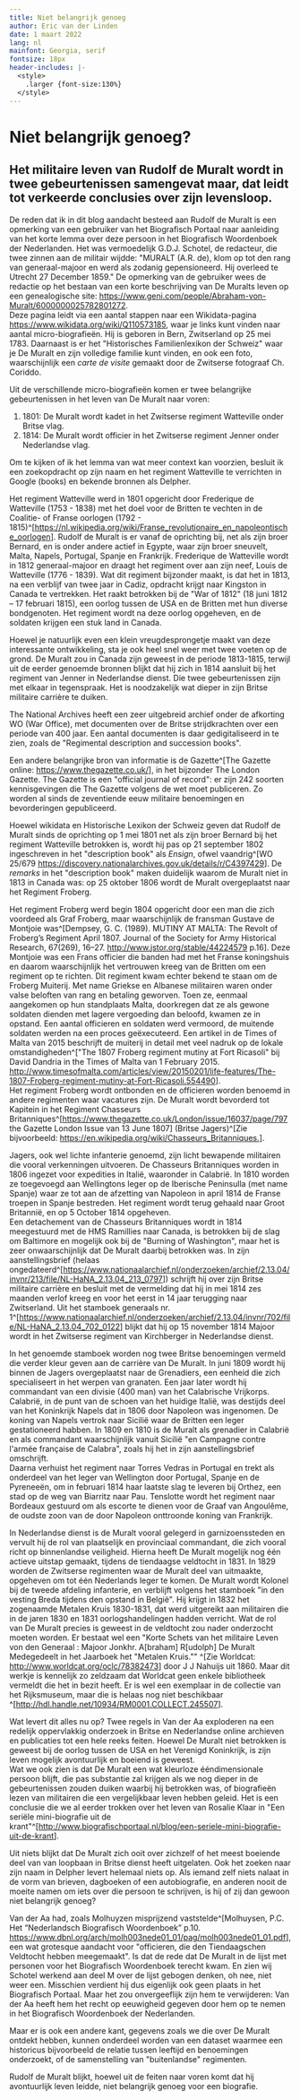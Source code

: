 ```yaml
---
title: Niet belangrijk genoeg
author: Eric van der Linden
date: 1 maart 2022
lang: nl
mainfont: Georgia, serif
fontsize: 18px
header-includes: |-
  <style>
    .larger {font-size:130%}
  </style>
---
```


# Niet belangrijk genoeg?

## Het militaire leven van Rudolf de Muralt wordt in twee gebeurtenissen samengevat maar, dat leidt tot verkeerde conclusies over zijn levensloop.

De reden dat ik in dit blog aandacht besteed aan Rudolf de Muralt is een opmerking van een gebruiker van het Biografisch Portaal naar aanleiding van het korte lemma over deze persoon in het Biografisch Woordenboek der Nederlanden. Het was vermoedelijk G.D.J. Schotel, de redacteur, die twee zinnen aan de militair wijdde: "MURALT (A.R. de), klom op tot den rang van generaal-majoor en werd als zodanig gepensioneerd. Hij overleed te Utrecht 27 December 1859."  <!--is er geen geboortedatum bekend?-->
De opmerking van de gebruiker wees de redactie op het bestaan van een korte beschrijving van De Muralts leven op een genealogische site: <https://www.geni.com/people/Abraham-von-Muralt/6000000025782801272>.  
Deze pagina leidt via een aantal stappen naar een Wikidata-pagina <https://www.wikidata.org/wiki/Q110573185>, waar je links kunt vinden naar aantal micro-biografieën. Hij is geboren in Bern, Zwitserland op 25 mei 1783. Daarnaast is er het "Historisches Familienlexikon der Schweiz" waar je De Muralt en zijn volledige familie kunt vinden, en ook een foto, waarschijnlijk een *carte de visite* gemaakt door de Zwitserse fotograaf Ch. Coriddo.

Uit de verschillende micro-biografieën komen er twee belangrijke gebeurtenissen in het leven van De Muralt naar voren:  
1. 1801: De Muralt wordt kadet in het Zwitserse regiment Watteville onder Britse vlag. 
2. 1814: De Muralt wordt officier in het Zwitserse regiment Jenner onder Nederlandse vlag.

Om te kijken of ik het lemma van wat meer context kan voorzien, besluit ik een zoekopdracht op zijn naam en het regiment Watteville te verrichten in Google (books) en bekende bronnen als Delpher. 

Het regiment Watteville werd in 1801 opgericht door Frederique de Watteville (1753 - 1838) met het doel voor de Britten te vechten in de Coalitie- of Franse oorlogen (1792 - 1815)^[<https://nl.wikipedia.org/wiki/Franse_revolutionaire_en_napoleontische_oorlogen>]. Rudolf de Muralt is er vanaf de oprichting bij, net als zijn broer Bernard, en is onder andere actief in Egypte, waar zijn broer sneuvelt, Malta, Napels, Portugal, Spanje en Frankrijk. Frederique de Watteville wordt in 1812 generaal-majoor en draagt het regiment over aan zijn neef, Louis de Watteville (1776 - 1839). Wat dit regiment bijzonder maakt, is dat het in 1813, na een verblijf van twee jaar in Cadiz, opdracht krijgt naar Kingston in Canada te vertrekken. Het raakt betrokken bij de "War of 1812" (18 juni 1812 – 17 februari 1815), een oorlog tussen de USA en de Britten met hun diverse bondgenoten. Het regiment wordt na deze oorlog opgeheven, en de soldaten krijgen een stuk land in Canada.

Hoewel je natuurlijk even een klein vreugdesprongetje maakt van deze interessante ontwikkeling, sta je ook heel snel weer met twee voeten op de grond. De Muralt zou in Canada zijn geweest in de periode 1813-1815, terwijl uit de eerder genoemde bronnen blijkt dat hij zich in 1814 aansluit bij het regiment van Jenner in Nederlandse dienst. Die twee gebeurtenissen zijn met elkaar in tegenspraak. Het is noodzakelijk wat dieper in zijn Britse militaire carrière te duiken.

The National Archives heeft een zeer uitgebreid archief onder de afkorting WO (War Office), met documenten over de Britse strijdkrachten over een periode van 400 jaar. Een aantal documenten is daar gedigitaliseerd in te zien, zoals de "Regimental description and succession books".   

Een andere belangrijke bron van informatie is de Gazette^[The Gazette online: <https://www.thegazette.co.uk/>], in het bijzonder The London Gazette. The Gazette is een "official journal of record": er zijn 242 soorten kennisgevingen die The Gazette volgens de wet moet publiceren. Zo worden al sinds de zeventiende eeuw militaire benoemingen en bevorderingen gepubliceerd.  

Hoewel wikidata en Historische Lexikon der Schweiz geven dat Rudolf de Muralt sinds de oprichting op 1 mei 1801 net als zijn broer Bernard bij het regiment Watteville betrokken is, wordt hij pas op 21 september 1802 ingeschreven in het "description book" als *Ensign*, ofwel vaandrig^[WO 25/679 <https://discovery.nationalarchives.gov.uk/details/r/C4397429>]. De _remarks_ in het "description book" maken duidelijk waarom de Muralt niet in 1813 in Canada was: op 25 oktober 1806 wordt de Muralt overgeplaatst naar het Regiment Froberg.

Het regiment Froberg werd begin 1804 opgericht door een man die zich voordeed als Graf Froberg, maar waarschijnlijk de fransman Gustave de Montjoie was^[Dempsey, G. C. (1989). MUTINY AT MALTA: The Revolt of Froberg’s Regiment April 1807. Journal of the Society for Army Historical Research, 67(269), 16–27. http://www.jstor.org/stable/44224579 p.16]. Deze Montjoie was een Frans officier die banden had met het Franse koningshuis en daarom waarschijnlijk het vertrouwen kreeg van de Britten om een regiment op te richten. Dit regiment kwam echter bekend te staan om de Froberg Muiterij. Met name Griekse en Albanese militairen waren onder valse beloften van rang en betaling geworven. Toen ze, eenmaal aangekomen op hun standplaats Malta, doorkregen dat ze als gewone soldaten dienden met lagere vergoeding dan beloofd, kwamen ze in opstand. Een aantal officieren en soldaten werd vermoord, de muitende soldaten werden na een proces geëxecuteerd. Een artikel in de Times of Malta  van 2015 beschrijft de muiterij in detail met veel nadruk op de lokale omstandigheden^["The 1807 Froberg regiment mutiny at Fort Ricasoli" bij David Dandria in the Times of Malta van 1 February 2015.
<http://www.timesofmalta.com/articles/view/20150201/life-features/The-1807-Froberg-regiment-mutiny-at-Fort-Ricasoli.554490>].  
Het regiment Froberg wordt ontbonden en de officieren worden benoemd in andere regimenten waar vacatures zijn. De Muralt wordt bevorderd tot Kapitein in het Regiment Chasseurs Britanniques^[https://www.thegazette.co.uk/London/issue/16037/page/797 the Gazette London Issue van 13 June 1807] (Britse Jagers)^[Zie bijvoorbeeld: https://en.wikipedia.org/wiki/Chasseurs_Britanniques.].  

Jagers, ook wel lichte infanterie genoemd, zijn licht bewapende militairen die vooral verkenningen uitvoeren. De Chasseurs Britanniques worden in 1806 ingezet voor expedities in Italië, waaronder in Calabrië. In 1810 worden ze toegevoegd aan Wellingtons leger op de Iberische Peninsulla (met name Spanje) waar ze tot aan de afzetting van Napoleon in april 1814 de Franse troepen in Spanje bestreden. Het regiment wordt terug gehaald naar Groot Britannië, en op 5 October 1814 opgeheven.  
Een detachement van de Chasseurs Britanniques wordt in 1814 meegestuurd met de HMS Ramillies naar Canada, is betrokken bij de slag om Baltimore en mogelijk ook bij de "Burning of Washington", maar het is zeer onwaarschijnlijk dat De Muralt daarbij betrokken was. In zijn aanstellingsbrief (helaas ongedateerd^[<https://www.nationaalarchief.nl/onderzoeken/archief/2.13.04/invnr/213/file/NL-HaNA_2.13.04_213_0797>]) schrijft hij over zijn Britse militaire carrière en besluit met de vermelding dat hij in mei 1814 zes maanden verlof kreeg en voor het eerst in 14 jaar terugging naar Zwitserland. Uit het stamboek generaals nr. 1^[<https://www.nationaalarchief.nl/onderzoeken/archief/2.13.04/invnr/702/file/NL-HaNA_2.13.04_702_0122>] blijkt dat hij op 15 november 1814 Majoor wordt in het Zwitserse regiment van Kirchberger in Nederlandse dienst.  

In het genoemde stamboek worden nog twee Britse benoemingen vermeld die verder kleur geven aan de carrière van De Muralt. In juni 1809 wordt hij binnen de Jagers overgeplaatst naar de Grenadiers, een eenheid die zich specialiseert in het werpen van granaten. Een jaar later wordt hij commandant van een divisie (400 man) van het Calabrische Vrijkorps. Calabrië, in de punt van de schoen van het huidige Italië, was destijds deel van het Koninkrijk Napels dat in 1806 door Napoleon was ingenomen. De koning van Napels vertrok naar Sicilië waar de Britten een leger gestationeerd habben. In 1809 en 1810 is de Muralt als grenadier in Calabrië en als commandant waarschijnlijk vanuit Sicilië "en Campagne contre l'armée française de Calabra", zoals hij het in zijn aanstellingsbrief omschrijft.  
Daarna verhuist het regiment naar Torres Vedras in Portugal en trekt als onderdeel van het leger van Wellington door Portugal, Spanje en de Pyreneeën, om in februari 1814 haar laatste slag te leveren bij Orthez, een stad op de weg van Biarritz naar Pau. Tenslotte wordt het regiment naar Bordeaux gestuurd om als escorte te dienen voor de Graaf van Angoulême, de oudste zoon van de door Napoleon onttroonde koning van Frankrijk. 

In Nederlandse dienst is de Muralt vooral gelegerd in garnizoenssteden en vervult hij de rol van plaatselijk en provinciaal commandant, die zich vooral richt op binnenlandse veiligheid. Hierna heeft De Muralt mogelijk nog één actieve uitstap gemaakt, tijdens de tiendaagse veldtocht in 1831. In 1829 worden de Zwitserse regimenten waar de Muralt deel van uitmaakte, opgeheven om tot één Nederlands leger te komen. De Muralt wordt Kolonel bij de tweede afdeling infanterie, en verblijft volgens het stamboek "in den vesting Breda tijdens den opstand in België". Hij krijgt in 1832 het zogenaamde Metalen Kruis 1830-1831, dat werd uitgereikt aan militairen die in de jaren 1830 en 1831 oorlogshandelingen hadden verricht. Wat de rol van De Muralt precies is geweest in de veldtocht zou nader onderzocht moeten worden. Er bestaat wel een "Korte Schets van het militaire Leven von den Generaal : Majoor Jonkhr. A[braham] R[udolph] De Muralt Medegedeelt in het Jaarboek het "Metalen Kruis."" ^[Zie Worldcat: <http://www.worldcat.org/oclc/78382473>] door J J Nahuijs uit 1860. Maar dit werkje is kennelijk zo zeldzaam dat Worldcat geen enkele bibliotheek vermeldt die het in bezit heeft. Er is wel een exemplaar in de collectie van het Rijksmuseum, maar die is helaas nog niet beschikbaar ^[<http://hdl.handle.net/10934/RM0001.COLLECT.245507>].

Wat levert dit alles nu op? Twee regels in Van der Aa exploderen na een redelijk oppervlakkig onderzoek in Britse en Nederlandse online archieven en publicaties tot een hele reeks feiten. Hoewel De Muralt niet betrokken is geweest bij de oorlog tussen de USA en het Verenigd Koninkrijk, is zijn leven mogelijk avontuurlijk en boeiend is geweest.  
Wat we ook zien is dat De Muralt een wat kleurloze ééndimensionale persoon blijft, die pas substantie zal krijgen als we nog dieper in de gebeurtenissen zouden duiken waarbij hij betrokken was, of biografieën lezen van militairen die een vergelijkbaar leven hebben geleid. Het is een conclusie die we al eerder trokken over het leven van Rosalie Klaar in "Een seriële mini-biografie uit de krant"^[<http://www.biografischportaal.nl/blog/een-seriele-mini-biografie-uit-de-krant>].

Uit niets blijkt dat De Muralt zich ooit over zichzelf of het meest boeiende deel van van loopbaan in Britse dienst heeft uitgelaten. Ook het zoeken naar zijn naam in Delpher levert helemaal niets op. Als iemand zelf niets nalaat in de vorm van brieven, dagboeken of een autobiografie, en anderen nooit de moeite namen om iets over die persoon te schrijven, is hij of zij dan gewoon niet belangrijk genoeg? 

Van der Aa had, zoals Molhuyzen misprijzend vaststelde^[Molhuysen, P.C. Het “Nederlandsch Biografisch Woordenboek” p.10.  <https://www.dbnl.org/arch/molh003nede01_01/pag/molh003nede01_01.pdf>], een wat grotesque aandacht voor "officieren, die den
Tiendaagschen Veldtocht hebben meegemaakt". Is dat de rede dat De Muralt in de lijst met personen voor het Biografisch Woordenboek terecht kwam. En zien wij Schotel werkend aan deel M over de lijst gebogen denken, oh nee, niet weer een.
Misschien verdient hij dus eigenlijk ook geen plaats in het Biografisch Portaal. Maar het zou onvergeeflijk zijn hem te verwijderen: Van der Aa heeft hem het recht op eeuwigheid gegeven door hem op te nemen in het Biografisch Woordenboek der Nederlanden.

Maar er is ook een andere kant, gegevens zoals we die over De Muralt ontdekt hebben, kunnen onderdeel worden van een dataset waarmee een historicus bijvoorbeeld de relatie tussen leeftijd en benoemingen onderzoekt, of de samenstelling van "buitenlandse" regimenten.

Rudolf de Muralt blijkt, hoewel uit de feiten naar voren komt dat hij avontuurlijk leven leidde, niet belangrijk genoeg voor een biografie. <!--het punt dat je (denk ik) wilt maken komt niet helemaal uit de verf. Is hij belangrijk genoeg? Jij vindt denk ik van wel, want uit aanvullende gegevens komen interessante feiten naar voren-->
